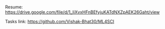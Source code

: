 Resume: https://drive.google.com/file/d/1_IiXvxHFnBEfyjuKATdNXZpAEK26Gaht/view  

Tasks link: https://github.com/Vishak-Bhat30/ML4SCI

